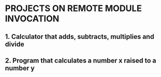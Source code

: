 # PROJECTS ON REMOTE MODULE INVOCATION
## 1. Calculator that adds, subtracts, multiplies and divide
## 2. Program that calculates a number x raised to a number y
